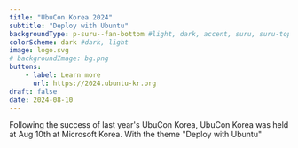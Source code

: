 ```yaml
---
title: "UbuCon Korea 2024"
subtitle: "Deploy with Ubuntu"
backgroundType: p-suru--fan-bottom #light, dark, accent, suru, suru-topped, image
colorScheme: dark #dark, light
image: logo.svg
# backgroundImage: bg.png
buttons:
    - label: Learn more
      url: https://2024.ubuntu-kr.org
draft: false
date: 2024-08-10
---
```

Following the success of last year's UbuCon Korea, UbuCon Korea was held at Aug 10th at Microsoft Korea. With the theme "Deploy with Ubuntu"